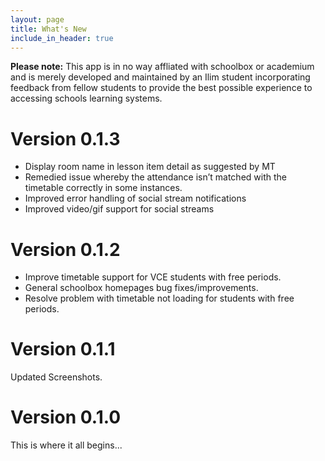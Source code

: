 ```yaml
---
layout: page
title: What's New
include_in_header: true
---
```

**Please note:** This app is in no way affliated with schoolbox or academium and is merely developed and maintained by an Ilim student incorporating feedback from fellow students to provide the best possible experience to accessing schools learning systems.

# **Version 0.1.3**
- Display room name in lesson item detail as suggested by MT
- Remedied issue whereby the attendance isn’t matched with the timetable correctly in some instances.
- Improved error handling of social stream notifications
- Improved video/gif support for social streams

# **Version 0.1.2**
- Improve timetable support for VCE students with free periods.
- General schoolbox homepages bug fixes/improvements.
- Resolve problem with timetable not loading for students with free periods.

# **Version 0.1.1**
Updated Screenshots.

# **Version 0.1.0**
This is where it all begins...
